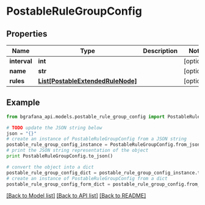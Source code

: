 # PostableRuleGroupConfig


## Properties
Name | Type | Description | Notes
------------ | ------------- | ------------- | -------------
**interval** | **int** |  | [optional] 
**name** | **str** |  | [optional] 
**rules** | [**List[PostableExtendedRuleNode]**](PostableExtendedRuleNode.md) |  | [optional] 

## Example

```python
from bgrafana_api.models.postable_rule_group_config import PostableRuleGroupConfig

# TODO update the JSON string below
json = "{}"
# create an instance of PostableRuleGroupConfig from a JSON string
postable_rule_group_config_instance = PostableRuleGroupConfig.from_json(json)
# print the JSON string representation of the object
print PostableRuleGroupConfig.to_json()

# convert the object into a dict
postable_rule_group_config_dict = postable_rule_group_config_instance.to_dict()
# create an instance of PostableRuleGroupConfig from a dict
postable_rule_group_config_form_dict = postable_rule_group_config.from_dict(postable_rule_group_config_dict)
```
[[Back to Model list]](../README.md#documentation-for-models) [[Back to API list]](../README.md#documentation-for-api-endpoints) [[Back to README]](../README.md)


